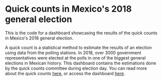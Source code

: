 # Quick counts in Mexico's 2018 general election

This is the code for a dashboard showcasing the results of the quick counts in Mexico's 2018 general election.

A quick count is a statistical method to estimate the results of an election using data from the polling stations. In 2018, over 3000 government representatives were elected at the polls in one of the biggest general elections in Mexican history. This dashboard contains the estimations done by the quick counts committee during election day. You can read more about the quick counts [here](https://giankdiluvi.github.io/quickcounts/), or access the dashboard [here](https://giankdiluvi.shinyapps.io/quickcountmx_dashboard/?_ga=2.88186331.1395822932.1591374629-1246814578.1582679318).
